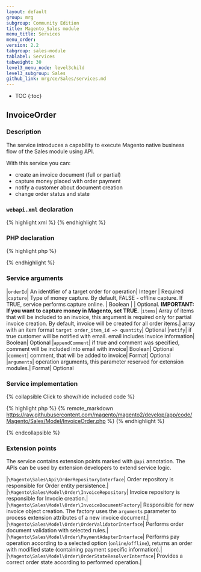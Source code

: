```yaml
---
layout: default
group: mrg
subgroup: Community Edition
title: Magento_Sales module
menu_title: Services
menu_order:
version: 2.2
tabgroup: sales-module
tablabel: Services
tabweight: 30
level3_menu_node: level3child
level3_subgroup: Sales
github_link: mrg/ce/Sales/services.md
---
```


* TOC
{:toc}

## InvoiceOrder

### Description

The service introduces a capability to execute Magento native business flow of the Sales module using API.

With this service you can:

- create an invoice document (full or partial)
- capture money placed with order payment
- notify a customer about document creation
- change order status and state

### `webapi.xml` declaration

{% highlight xml %}
<route url="/V1/order/:orderId/invoice" method="POST">
    <service class="Magento\Sales\Api\InvoiceOrderInterface" method="execute"/>
    <resources>
        <resource ref="Magento_Sales::sales" />
    </resources>
</route>
{% endhighlight %}

### PHP declaration

{% highlight php %}

<?php

/**
 * @param int $orderId
 * @param bool|false $capture
 * @param \Magento\Sales\Api\Data\InvoiceItemCreationInterface[] $items
 * @param bool|false $notify
 * @param bool|false $appendComment
 * @param Data\InvoiceCommentCreationInterface|null $comment
 * @param Data\InvoiceCreationArgumentsInterface|null $arguments
 * @return int
 */
public function execute(
    $orderId,
    $capture = false,
    array $items = [],
    $notify = false,
    $appendComment = false,
    \Magento\Sales\Api\Data\InvoiceCommentCreationInterface $comment = null,
    \Magento\Sales\Api\Data\InvoiceCreationArgumentsInterface $arguments = null
);

?>

{% endhighlight %}

### Service arguments

|`orderId`|	An identifier of a target order for operation|	Integer |	Required
|`capture`| Type of money capture. By default, FALSE - offline capture. If TRUE, service performs capture online.  | Boolean |	|	Optional. **IMPORTANT: If you want to capture money in Magento, set TRUE.**
|`items`|	Array of items that will be included to an invoice, this argument is required only for partial invoice creation. By default, invoice will be created for all order items.| array with an item format `target order_item_id => quantity`|	Optional
|`notify`| if true customer will be notified with email. email includes invoice information| Boolean|	Optional
|`appendComment`|	if true and comment was specified, comment will be included into email with invoice|	Boolean|	Optional
|`comment`|	comment, that will be added to invoice|	Format|	Optional
|`arguments`|	operation arguments, this parameter reserved for extension modules.|	Format|	Optional

### Service implementation

{% collapsible Click to show/hide included code %}

{% highlight php %}
{% remote_markdown https://raw.githubusercontent.com/magento/magento2/develop/app/code/Magento/Sales/Model/InvoiceOrder.php %}
{% endhighlight %}

{% endcollapsible %}

### Extension points

The service contains extension points marked with `@api` annotation. The APIs can be used by extension developers to extend service logic.

|`\Magento\Sales\Api\OrderRepositoryInterface`| Order repository is responsible for Order entity persistence.|
|`\Magento\Sales\Model\Order\InvoiceRepository`| Invoice repository is responsible for Invocie creation.|
|`\Magento\Sales\Model\Order\InvoiceDocumentFactory`|	Responsible for new invoice object creation. The factory uses the `arguments` parameter to process extension attributes of a new invoice document.|
|`\Magento\Sales\Model\Order\OrderValidatorInterface`| Performs order document validation with selected rules.|
|`\Magento\Sales\Model\Order\PaymentAdapterInterface`| Performs pay operation according to a selected option (`online`/`offline`), returns an order with modified state (containing payment specific information).|
|`\Magento\Sales\Model\Order\OrderStateResolverInterface`| Provides a correct order state according to performed operation.|
